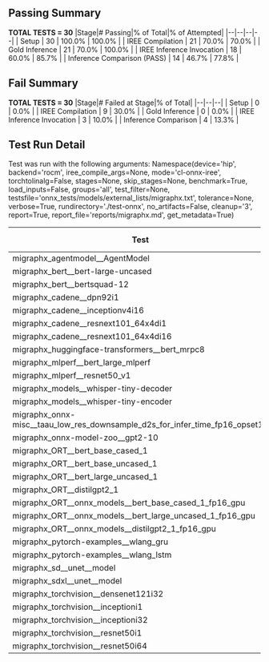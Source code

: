 ## Passing Summary

**TOTAL TESTS = 30**
|Stage|# Passing|% of Total|% of Attempted|
|--|--|--|--|
| Setup | 30 | 100.0% | 100.0% |
| IREE Compilation | 21 | 70.0% | 70.0% |
| Gold Inference | 21 | 70.0% | 100.0% |
| IREE Inference Invocation | 18 | 60.0% | 85.7% |
| Inference Comparison (PASS) | 14 | 46.7% | 77.8% |
## Fail Summary

**TOTAL TESTS = 30**
|Stage|# Failed at Stage|% of Total|
|--|--|--|
| Setup | 0 | 0.0% |
| IREE Compilation | 9 | 30.0% |
| Gold Inference | 0 | 0.0% |
| IREE Inference Invocation | 3 | 10.0% |
| Inference Comparison | 4 | 13.3% |
## Test Run Detail
Test was run with the following arguments:
Namespace(device='hip', backend='rocm', iree_compile_args=None, mode='cl-onnx-iree', torchtolinalg=False, stages=None, skip_stages=None, benchmark=True, load_inputs=False, groups='all', test_filter=None, testsfile='onnx_tests/models/external_lists/migraphx.txt', tolerance=None, verbose=True, rundirectory='./test-onnx', no_artifacts=False, cleanup='3', report=True, report_file='reports/migraphx.md', get_metadata=True)

| Test | Exit Status | Mean Benchmark Time (ms) | Notes |
|--|--|--|--|
| migraphx_agentmodel__AgentModel | compilation | None | |
| migraphx_bert__bert-large-uncased | compilation | None | |
| migraphx_bert__bertsquad-12 | compiled_inference | None | |
| migraphx_cadene__dpn92i1 | compilation | None | |
| migraphx_cadene__inceptionv4i16 | PASS | 154.2232896822194 | |
| migraphx_cadene__resnext101_64x4di1 | compilation | None | |
| migraphx_cadene__resnext101_64x4di16 | PASS | 216.4475451249422 | |
| migraphx_huggingface-transformers__bert_mrpc8 | PASS | 7.043072969659047 | |
| migraphx_mlperf__bert_large_mlperf | Numerics | 41.460386483117425 | |
| migraphx_mlperf__resnet50_v1 | PASS | 5.269010480274849 | |
| migraphx_models__whisper-tiny-decoder | PASS | 28.28330385886753 | |
| migraphx_models__whisper-tiny-encoder | Numerics | 51.32641435539838 | |
| migraphx_onnx-misc__taau_low_res_downsample_d2s_for_infer_time_fp16_opset11 | import_model | None | |
| migraphx_onnx-model-zoo__gpt2-10 | compilation | None | |
| migraphx_ORT__bert_base_cased_1 | PASS | 111.85902455407711 | |
| migraphx_ORT__bert_base_uncased_1 | PASS | 112.26541371110619 | |
| migraphx_ORT__bert_large_uncased_1 | PASS | 357.87151799498434 | |
| migraphx_ORT__distilgpt2_1 | compiled_inference | None | |
| migraphx_ORT__onnx_models__bert_base_cased_1_fp16_gpu | Numerics | 71.85393213100421 | |
| migraphx_ORT__onnx_models__bert_large_uncased_1_fp16_gpu | Numerics | 277.07788222081336 | |
| migraphx_ORT__onnx_models__distilgpt2_1_fp16_gpu | compiled_inference | None | |
| migraphx_pytorch-examples__wlang_gru | PASS | 63.07717925584357 | |
| migraphx_pytorch-examples__wlang_lstm | PASS | 8.032463434334598 | |
| migraphx_sd__unet__model | import_model | None | |
| migraphx_sdxl__unet__model | import_model | None | |
| migraphx_torchvision__densenet121i32 | PASS | 49.35169524036436 | |
| migraphx_torchvision__inceptioni1 | PASS | 18.010826082900167 | |
| migraphx_torchvision__inceptioni32 | PASS | 129.76066086363667 | |
| migraphx_torchvision__resnet50i1 | compilation | None | |
| migraphx_torchvision__resnet50i64 | PASS | 202.1839841036126 | |
